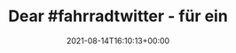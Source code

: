 ---
retweeted: false
source: <a href="https://about.twitter.com/products/tweetdeck" rel="nofollow">TweetDeck</a>
entities:
  user_mentions: []
  urls:
  - url: https://t.co/17oFhdDvQ3
    expanded_url: https://bit.ly/3lYbm9s
    display_url: bit.ly/3lYbm9s
    indices:
    - '105'
    - '128'
  symbols: []
  media:
  - expanded_url: https://twitter.com/bascht/status/1426576904929284098/photo/1
    indices:
    - '129'
    - '152'
    url: https://t.co/lJERFvSXdW
    media_url: http://pbs.twimg.com/media/E8w32bHWYAYtp6B.jpg
    id_str: '1426576590100652038'
    id: '1426576590100652038'
    media_url_https: https://pbs.twimg.com/media/E8w32bHWYAYtp6B.jpg
    sizes:
      large:
        w: '1114'
        h: '682'
        resize: fit
      thumb:
        w: '150'
        h: '150'
        resize: crop
      medium:
        w: '1114'
        h: '682'
        resize: fit
      small:
        w: '680'
        h: '416'
        resize: fit
    type: photo
    display_url: pic.twitter.com/lJERFvSXdW
  hashtags:
  - text: fahrradtwitter
    indices:
    - '5'
    - '20'
display_text_range:
- '0'
- '152'
favorite_count: '0'
id_str: '1426576904929284098'
truncated: false
retweet_count: '2'
id: '1426576904929284098'
possibly_sensitive: false
created_at: Sat Aug 14 16:10:13 +0000 2021
favorited: false
full_text: 'Dear #fahrradtwitter - für ein 48Z Deore XT FC-T781 Kettenblatt - passen
  da diese Kettenblattschrauben?'
lang: de
extended_entities:
  media:
  - expanded_url: https://twitter.com/bascht/status/1426576904929284098/photo/1
    indices:
    - '129'
    - '152'
    url: https://t.co/lJERFvSXdW
    media_url: http://pbs.twimg.com/media/E8w32bHWYAYtp6B.jpg
    id_str: '1426576590100652038'
    id: '1426576590100652038'
    media_url_https: https://pbs.twimg.com/media/E8w32bHWYAYtp6B.jpg
    sizes:
      large:
        w: '1114'
        h: '682'
        resize: fit
      thumb:
        w: '150'
        h: '150'
        resize: crop
      medium:
        w: '1114'
        h: '682'
        resize: fit
      small:
        w: '680'
        h: '416'
        resize: fit
    type: photo
    display_url: pic.twitter.com/lJERFvSXdW
quote_url: https://bit.ly/3lYbm9s
tags:
- fahrradtwitter
- pesos:twitter
date: '2021-08-14T16:10:13+00:00'
src: https://twitter.com/bascht/status/1426576904929284098
original_url: https://twitter.com/bascht/status/1426576904929284098
type: twitter_tweet
media_url: https://img.bascht.com/twitter/pbs.twimg.com/media/E8w32bHWYAYtp6B.jpg
text: 'Dear #fahrradtwitter - für ein 48Z Deore XT FC-T781 Kettenblatt - passen da
  diese Kettenblattschrauben?'
title: 'Dear #fahrradtwitter - für ein '

---
